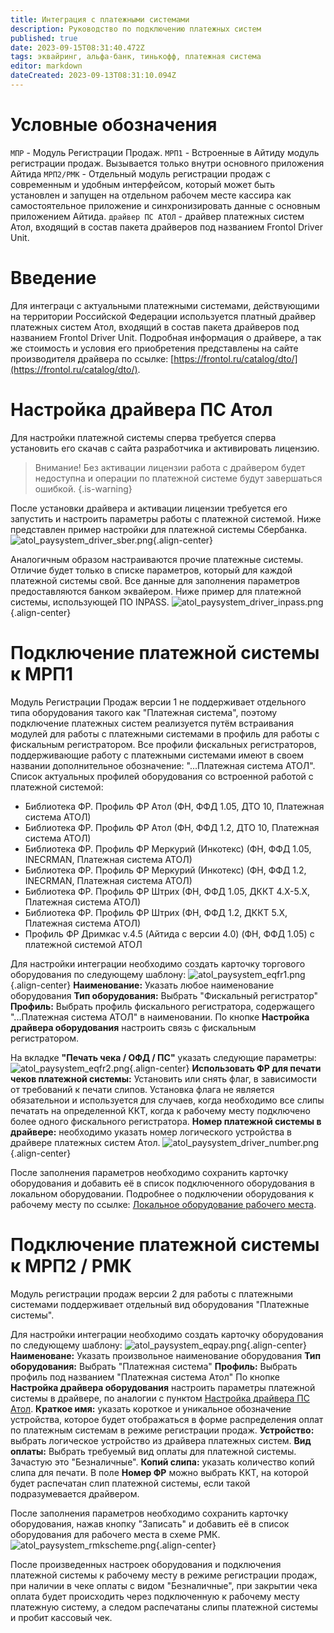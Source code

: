 ```yaml
---
title: Интеграция с платежными системами
description: Руководство по подключению платежных систем
published: true
date: 2023-09-15T08:31:40.472Z
tags: эквайринг, альфа-банк, тинькофф, платежная система
editor: markdown
dateCreated: 2023-09-13T08:31:10.094Z
---
```


# Условные обозначения
`МПР` - Модуль Регистрации Продаж. 
`МРП1` - Встроенные в Айтиду модуль регистрации продаж. Вызывается только внутри основного приложения Айтида
`МРП2/РМК` - Отдельный модуль регистрации продаж с современным и удобным интерфейсом, который может быть установлен и запущен на отдельном рабочем месте кассира как самостоятельное приложение и синхронизировать данные с основным приложением Айтида.
`драйвер ПС АТОЛ` - драйвер платежных систем Атол, входящий в состав пакета драйверов под названием Frontol Driver Unit.

# Введение
Для интеграци с актуальными платежными системами, действующими на территории Российской Федерации используется платный драйвер платежных систем Атол, входящий в состав пакета драйверов под названием Frontol Driver Unit. Подробная информация о драйвере, а так же стоимость и условия его приобретения представлены на сайте производителя драйвера по ссылке: [https://frontol.ru/catalog/dto/](https://frontol.ru/catalog/dto/).

# Настройка драйвера ПС Атол
Для настройки платежной системы сперва требуется сперва установить его скачав с сайта разработчика и активировать лицензию.

> Внимание! Без активации лицензии работа с драйвером будет недоступна и операции по платежной системе будут завершаться ошибкой.
{.is-warning}

После установки драйвера и активации лицензии требуется его запустить и настроить параметры работы с платежной системой.
Ниже представлен пример настройки для платежной системы Сбербанка.
![atol_paysystem_driver_sber.png](/images/integrations/paysystem-all/atol_paysystem_driver_sber.png){.align-center}

Аналогичным образом настраиваются прочие платежные системы. Отличие будет только в списке параметров, который для каждой платежной системы свой. Все данные для заполнения параметров предоставляются банком эквайером.
Ниже пример для платежной системы, использующей ПО INPASS.
![atol_paysystem_driver_inpass.png](/images/integrations/paysystem-all/atol_paysystem_driver_inpass.png){.align-center}

# Подключение платежной системы к МРП1

Модуль Регистрации Продаж версии 1 не поддерживает отдельного типа оборудования такого как "Платежная система", поэтому подключение платежных систем реализуется путём встраивания модулей для работы с платежными системами в профиль для работы с фискальным регистратором. 
Все профили фискальных регистраторов, поддерживающие работу с платежными системами имеют в своем названии дополнительное обозначение: "...Платежная система АТОЛ".
Список актуальных профилей оборудования со встроенной работой с платежной системой:
- Библиотека ФР. Профиль ФР Атол (ФН, ФФД 1.05, ДТО 10, Платежная система АТОЛ)
- Библиотека ФР. Профиль ФР Атол (ФН, ФФД 1.2, ДТО 10, Платежная система АТОЛ)
- Библиотека ФР. Профиль ФР Меркурий (Инкотекс) (ФН, ФФД 1.05, INECRMAN, Платежная система АТОЛ)
- Библиотека ФР. Профиль ФР Меркурий (Инкотекс) (ФН, ФФД 1.2, INECRMAN, Платежная система АТОЛ)
- Библиотека ФР. Профиль ФР Штрих (ФН, ФФД 1.05, ДККТ 4.Х-5.Х, Платежная система АТОЛ)
- Библиотека ФР. Профиль ФР Штрих (ФН, ФФД 1.2, ДККТ 5.Х, Платежная система АТОЛ)
- Профиль ФР Дримкас v.4.5 (Айтида с версии 4.0) (ФН, ФФД 1.05) с платежной системой АТОЛ

Для настройки интеграции необходимо создать карточку торгового оборудования по следующему шаблону:
![atol_paysystem_eqfr1.png](/images/integrations/paysystem-all/atol_paysystem_eqfr1.png){.align-center}
**Наименование:** Указать любое наименование оборудования
**Тип оборудования:** Выбрать "Фискальный регистратор"
**Профиль:** Выбрать профиль фискального регистратора, содержащего "...Платежная система АТОЛ" в наименовании.
По кнопке **Настройка драйвера оборудования** настроить связь с фискальным регистратором.

На вкладке **"Печать чека / ОФД / ПС"** указать следующие параметры:
![atol_paysystem_eqfr2.png](/images/integrations/paysystem-all/atol_paysystem_eqfr2.png){.align-center}
**Использовать ФР для печати чеков платежной системы:** Установить или снять флаг, в зависимости от требований к печати слипов. Установка флага не является обязательнои и используется для случаев, когда необходимо все слипы печатать на определенной ККТ, когда к рабочему месту подключено более одного фискального регистратора.
**Номер платежной системы в драйвере:** необходимо указать номер логического устройства в драйвере платежных систем Атол.
![atol_paysystem_driver_number.png](/images/integrations/paysystem-all/atol_paysystem_driver_number.png){.align-center}

После заполнения параметров необходимо сохранить карточку оборудования и добавить её в список подключенного оборудования в локальном оборудовании. Подробнее о подключении оборудования к рабочему месту по ссылке: [Локальное оборудование рабочего места](/docs/quick-start/local-devices#локальное-оборудование-рабочего-места).

# Подключение платежной системы к МРП2 / РМК

Модуль регистрации продаж версии 2 для работы с платежными системами поддерживает отдельный вид оборудования "Платежные системы".

Для настройки интеграции необходимо создать карточку оборудования по следующему шаблону:
![atol_paysystem_eqpay.png](/images/integrations/paysystem-all/atol_paysystem_eqpay.png){.align-center}
**Наименоване:** Указать произвольное наименование оборудования
**Тип оборудования:** Выбрать "Платежная система"
**Профиль:** Выбрать профиль под названием "Платежная система Атол"
По кнопке **Настройка драйвера оборудования** настроить параметры платежной системы в драйвере, по аналогии с пунктом [Настройка драйвера ПС Атол](/#настройка-драйвера-пс-атол).
**Краткое имя:** указать короткое и уникальное обозначение устройства, которое будет отображаться в форме распределения оплат по платежным системам в режиме регистрации продаж.
**Устройство:** выбрать логическое устройство из драйвера платежных систем.
**Вид оплаты:** Выбрать требуемый вид оплаты для платежной системы. Зачастую это "Безналичные".
**Копий слипа:** указать количество копий слипа для печати.
В поле **Номер ФР** можно выбрать ККТ, на которой будет распечатан слип платежной системы, если такой подразумевается драйвером.

После заполнения параметров необходимо сохранить карточку оборудования, нажав кнопку "Записать" и добавить её в список оборудования для рабочего места в схеме РМК.
![atol_paysystem_rmkscheme.png](/images/integrations/paysystem-all/atol_paysystem_rmkscheme.png){.align-center}

После произведенных настроек оборудования и подключения платежной системы к рабочему месту в режиме регистрации продаж, при наличии в чеке оплаты с видом "Безналичные", при закрытии чека оплата будет происходить через подключенную к рабочему месту платежную систему, а следом распечатаны слипы платежной системы и пробит кассовый чек.
